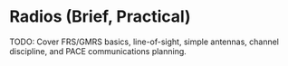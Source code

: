 # Radios (Brief, Practical)

TODO: Cover FRS/GMRS basics, line-of-sight, simple antennas, channel discipline, and PACE communications planning.

